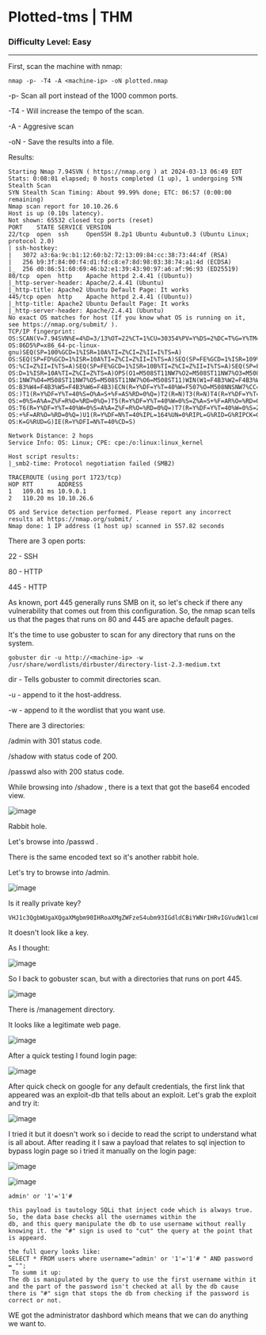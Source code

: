 # Plotted-tms | THM
### Difficulty Level: Easy 
-------------------------------------
First, scan the machine with nmap:

```
nmap -p- -T4 -A <machine-ip> -oN plotted.nmap
```

-p- Scan all port instead of the 1000 common ports.

-T4 - Will increase the tempo of the scan.

-A - Aggresive scan

-oN - Save the results into a file.

Results:

```
Starting Nmap 7.94SVN ( https://nmap.org ) at 2024-03-13 06:49 EDT
Stats: 0:08:01 elapsed; 0 hosts completed (1 up), 1 undergoing SYN Stealth Scan
SYN Stealth Scan Timing: About 99.99% done; ETC: 06:57 (0:00:00 remaining)
Nmap scan report for 10.10.26.6
Host is up (0.10s latency).
Not shown: 65532 closed tcp ports (reset)
PORT    STATE SERVICE VERSION
22/tcp  open  ssh     OpenSSH 8.2p1 Ubuntu 4ubuntu0.3 (Ubuntu Linux; protocol 2.0)
| ssh-hostkey: 
|   3072 a3:6a:9c:b1:12:60:b2:72:13:09:84:cc:38:73:44:4f (RSA)
|   256 b9:3f:84:00:f4:d1:fd:c8:e7:8d:98:03:38:74:a1:4d (ECDSA)
|_  256 d0:86:51:60:69:46:b2:e1:39:43:90:97:a6:af:96:93 (ED25519)
80/tcp  open  http    Apache httpd 2.4.41 ((Ubuntu))
|_http-server-header: Apache/2.4.41 (Ubuntu)
|_http-title: Apache2 Ubuntu Default Page: It works
445/tcp open  http    Apache httpd 2.4.41 ((Ubuntu))
|_http-title: Apache2 Ubuntu Default Page: It works
|_http-server-header: Apache/2.4.41 (Ubuntu)
No exact OS matches for host (If you know what OS is running on it, see https://nmap.org/submit/ ).
TCP/IP fingerprint:
OS:SCAN(V=7.94SVN%E=4%D=3/13%OT=22%CT=1%CU=30354%PV=Y%DS=2%DC=T%G=Y%TM=65F1
OS:86D5%P=x86_64-pc-linux-gnu)SEQ(SP=100%GCD=1%ISR=10A%TI=Z%CI=Z%II=I%TS=A)
OS:SEQ(SP=FD%GCD=1%ISR=10A%TI=Z%CI=Z%II=I%TS=A)SEQ(SP=FE%GCD=1%ISR=109%TI=Z
OS:%CI=Z%II=I%TS=A)SEQ(SP=FE%GCD=1%ISR=10B%TI=Z%CI=Z%II=I%TS=A)SEQ(SP=FF%GC
OS:D=1%ISR=10A%TI=Z%CI=Z%TS=A)OPS(O1=M508ST11NW7%O2=M508ST11NW7%O3=M508NNT1
OS:1NW7%O4=M508ST11NW7%O5=M508ST11NW7%O6=M508ST11)WIN(W1=F4B3%W2=F4B3%W3=F4
OS:B3%W4=F4B3%W5=F4B3%W6=F4B3)ECN(R=Y%DF=Y%T=40%W=F507%O=M508NNSNW7%CC=Y%Q=
OS:)T1(R=Y%DF=Y%T=40%S=O%A=S+%F=AS%RD=0%Q=)T2(R=N)T3(R=N)T4(R=Y%DF=Y%T=40%W
OS:=0%S=A%A=Z%F=R%O=%RD=0%Q=)T5(R=Y%DF=Y%T=40%W=0%S=Z%A=S+%F=AR%O=%RD=0%Q=)
OS:T6(R=Y%DF=Y%T=40%W=0%S=A%A=Z%F=R%O=%RD=0%Q=)T7(R=Y%DF=Y%T=40%W=0%S=Z%A=S
OS:+%F=AR%O=%RD=0%Q=)U1(R=Y%DF=N%T=40%IPL=164%UN=0%RIPL=G%RID=G%RIPCK=G%RUC
OS:K=G%RUD=G)IE(R=Y%DFI=N%T=40%CD=S)

Network Distance: 2 hops
Service Info: OS: Linux; CPE: cpe:/o:linux:linux_kernel

Host script results:
|_smb2-time: Protocol negotiation failed (SMB2)

TRACEROUTE (using port 1723/tcp)
HOP RTT       ADDRESS
1   109.01 ms 10.9.0.1
2   110.20 ms 10.10.26.6

OS and Service detection performed. Please report any incorrect results at https://nmap.org/submit/ .
Nmap done: 1 IP address (1 host up) scanned in 557.82 seconds
```

There are 3 open ports: 

22 - SSH

80 - HTTP

445 - HTTP

As known, port 445 generally runs SMB on it, so let's check if there any vulnerability that comes out from this configuration.
So, the nmap scan tells us that the pages that runs on 80 and 445 are apache default pages.

It's the time to use gobuster to scan for any directory that runs on the system.

```
gobuster dir -u http://<machine-ip> -w /usr/share/wordlists/dirbuster/directory-list-2.3-medium.txt
```

dir - Tells gobuster to commit directories scan.

-u - append to it the host-address.

-w - append to it the wordlist that you want use.

 
 There are 3 directories:

 /admin with 301 status code.

 /shadow with status code of 200.

 /passwd also with 200 status code.

While browsing into /shadow , there is a text that got the base64 encoded view.


![image](https://cdn-images-1.medium.com/max/1000/1*TAkhiYbEpHLsz62vGdMb3g.png)


Rabbit hole.

Let's browse into /passwd .

There is the same encoded text so it's another rabbit hole.

Let's try to browse into /admin.

![image](https://cdn-images-1.medium.com/max/1000/1*SdAqx2Zg6HSm-PBsN2JP5g.png)

Is it really private key?

```
VHJ1c3QgbWUgaXQgaXMgbm90IHRoaXMgZWFzeS4ubm93IGdldCBiYWNrIHRvIGVudW1lcmF0aW9uIDpE
```

It doesn't look like a key.

As I thought:

![image](https://cdn-images-1.medium.com/max/1000/1*R3RfIwGI9GG5mvuOSbt47w.png)


So I back to gobuster scan, but with a directories that runs on port 445.


![image](https://cdn-images-1.medium.com/max/1000/1*wmBj8JdE3OIcnfgKuCeelQ.png)


There is /management directory.


It looks like a legitimate web page.


![image](https://cdn-images-1.medium.com/max/1000/1*PPRAMElPq2tUZicTXvrXSw.png)


 After a quick testing I found login page:

 ![image](https://cdn-images-1.medium.com/max/1000/1*AYE1p8mrobfaNKZrlyvIQQ.png)


After quick check on google for any default credentials, the first link that appeared was an exploit-db that 
tells about an exploit.
Let's grab the exploit and try it:

![image](https://cdn-images-1.medium.com/max/1000/1*Fxc72LELFs11WPx-AJkAog.png)

I tried it but it doesn't work so i decide to read the script to understand what is all about.
After reading it I saw a payload that relates to sql injection to bypass login page so i tried it manually on
the login page:

![image](https://cdn-images-1.medium.com/max/1000/1*qqLF5ylLJ1Yfs9NRJYCGvg.png)


![image](https://cdn-images-1.medium.com/max/1000/1*wBYEpIln-KAMzpfgO5q-1g.png)

```
admin' or '1'='1'#

this payload is tautology SQLi that inject code which is always true. So, the data base checks all the usernames within the
db, and this query manipulate the db to use username without really knowing it. the "#" sign is used to "cut" the query at the point that is appeard.

the full query looks like:
SELECT * FROM users where username="admin' or '1'='1'# " AND password = "";
 To summ it up:
The db is manipulated by the query to use the first username within it and the part of the password isn't checked at all by the db cause there is "#" sign that stops the db from checking if the password is correct or not.
```

WE got the administrator dashbord which means that we can do anything we want to.




  






 


















